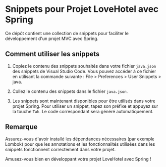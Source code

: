 # Snippets pour Projet LoveHotel avec Spring

Ce dépôt contient une collection de snippets pour faciliter le développement d'un projet MVC avec Spring.

## Comment utiliser les snippets

1. Copiez le contenu des snippets souhaités dans votre fichier `java.json` des snippets de Visual Studio Code. Vous pouvez accéder à ce fichier en utilisant la commande suivante : File > Preferences > User Snippets > java.

2. Collez le contenu des snippets dans le fichier `java.json`.

3. Les snippets sont maintenant disponibles pour être utilisés dans votre projet Spring. Pour utiliser un snippet, tapez son préfixe et appuyez sur la touche `Tab`. Le code correspondant sera généré automatiquement.

## Remarque

Assurez-vous d'avoir installé les dépendances nécessaires (par exemple Lombok) pour que les annotations et les fonctionnalités utilisées dans les snippets fonctionnent correctement dans votre projet.

Amusez-vous bien en développant votre projet LoveHotel avec Spring !
